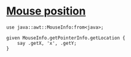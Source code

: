 [1]: http://rosettacode.org/wiki/Mouse_position

# [Mouse position][1]

```perl6
use java::awt::MouseInfo:from<java>;
 
given MouseInfo.getPointerInfo.getLocation {
    say .getX, 'x', .getY;
}
```